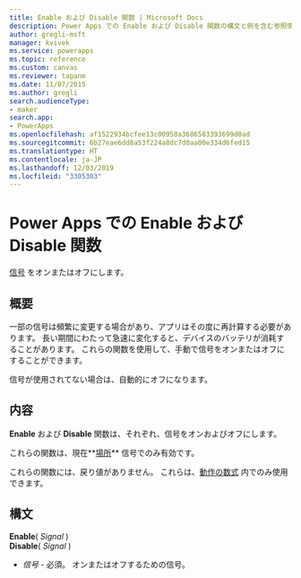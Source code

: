 ```yaml
---
title: Enable および Disable 関数 | Microsoft Docs
description: Power Apps での Enable および Disable 関数の構文と例を含む参照情報
author: gregli-msft
manager: kvivek
ms.service: powerapps
ms.topic: reference
ms.custom: canvas
ms.reviewer: tapanm
ms.date: 11/07/2015
ms.author: gregli
search.audienceType:
- maker
search.app:
- PowerApps
ms.openlocfilehash: af1522934bcfee13c00950a3686583393699d0ad
ms.sourcegitcommit: 6b27eae6dd8a53f224a8dc7d0aa00e334d6fed15
ms.translationtype: HT
ms.contentlocale: ja-JP
ms.lasthandoff: 12/03/2019
ms.locfileid: "3305303"
---
```

# <a name="enable-and-disable-functions-in-power-apps"></a>Power Apps での Enable および Disable 関数
[信号](signals.md) をオンまたはオフにします。

## <a name="overview"></a>概要
一部の信号は頻繁に変更する場合があり、アプリはその度に再計算する必要があります。  長い期間にわたって急速に変化すると、デバイスのバッテリが消耗することがあります。 これらの関数を使用して、手動で信号をオンまたはオフにすることができます。

信号が使用されてない場合は、自動的にオフになります。

## <a name="description"></a>内容
**Enable** および **Disable** 関数は、それぞれ、信号をオンおよびオフにします。

これらの関数は、現在**[場所](signals.md)** 信号でのみ有効です。

これらの関数には、戻り値がありません。 これらは、[動作の数式](../working-with-formulas-in-depth.md) 内でのみ使用できます。

## <a name="syntax"></a>構文
**Enable**( *Signal* )<br>**Disable**( *Signal* )

* *信号* - 必須。  オンまたはオフするための信号。


